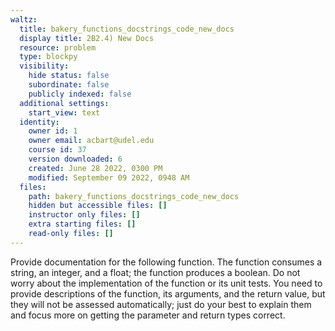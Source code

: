 ```yaml
---
waltz:
  title: bakery_functions_docstrings_code_new_docs
  display title: 2B2.4) New Docs
  resource: problem
  type: blockpy
  visibility:
    hide status: false
    subordinate: false
    publicly indexed: false
  additional settings:
    start_view: text
  identity:
    owner id: 1
    owner email: acbart@udel.edu
    course id: 37
    version downloaded: 6
    created: June 28 2022, 0300 PM
    modified: September 09 2022, 0948 AM
  files:
    path: bakery_functions_docstrings_code_new_docs
    hidden but accessible files: []
    instructor only files: []
    extra starting files: []
    read-only files: []
---
```

Provide documentation for the following function. The function consumes a string, an integer, and a float; the function produces a boolean. Do not worry about the implementation of the function or its unit tests. You need to provide descriptions of the function, its arguments, and the return value, but they will not be assessed automatically; just do your best to explain them and focus more on getting the parameter and return types correct.